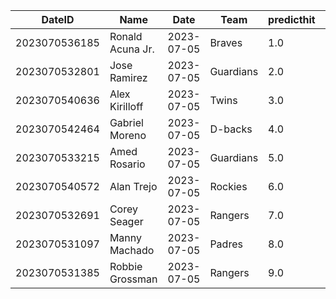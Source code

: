DateID         |  Name              |  Date        |  Team       |  predicthit  |  predicthitproba     |  hitbool  |  Last7DaysAVG  |  Last15DaysAVG  |  Last30DaysAVG
---------------|--------------------|--------------|-------------|--------------|----------------------|-----------|----------------|-----------------|---------------
2023070536185  |  Ronald Acuna Jr.  |  2023-07-05  |  Braves     |  1.0         |  0.6168888994474542  |  False    |  0.45          |  0.404          |  0.352
2023070532801  |  Jose Ramirez      |  2023-07-05  |  Guardians  |  2.0         |  0.6109939450953884  |  False    |  0.2           |  0.294          |  0.34
2023070540636  |  Alex Kirilloff    |  2023-07-05  |  Twins      |  3.0         |  0.6091224603680419  |  False    |  0.389         |  0.308          |  0.253
2023070542464  |  Gabriel Moreno    |  2023-07-05  |  D-backs    |  4.0         |  0.6085033633202358  |  False    |  0.625         |  0.304          |  0.241
2023070533215  |  Amed Rosario      |  2023-07-05  |  Guardians  |  5.0         |  0.6082862738339561  |  False    |  0.333         |  0.311          |  0.349
2023070540572  |  Alan Trejo        |  2023-07-05  |  Rockies    |  6.0         |  0.6055999900106704  |  False    |  0.0           |  0.0            |  0.0
2023070532691  |  Corey Seager      |  2023-07-05  |  Rangers    |  7.0         |  0.6049015675339232  |  False    |  0.364         |  0.314          |  0.345
2023070531097  |  Manny Machado     |  2023-07-05  |  Padres     |  8.0         |  0.6010478256186469  |  False    |  0.258         |  0.276          |  0.301
2023070531385  |  Robbie Grossman   |  2023-07-05  |  Rangers    |  9.0         |  0.6005511318994305  |  False    |  0.75          |  0.235          |  0.179
